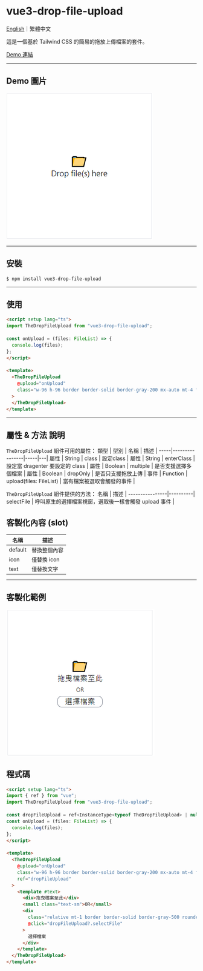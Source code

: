# vue3-drop-file-upload

[English](https://github.com/LaiJunBin/vue3-drop-file-upload#vue3-drop-file-upload)｜繁體中文


這是一個基於 Tailwind CSS 的簡易的拖放上傳檔案的套件。

[Demo 連結](https://laijunbin.github.io/vue3-drop-file-upload)

---

## Demo 圖片
![](./docs/images/default.png)

---

## 安裝

```
$ npm install vue3-drop-file-upload
```

---

## 使用

```html
<script setup lang="ts">
import TheDropFileUpload from "vue3-drop-file-upload";

const onUpload = (files: FileList) => {
  console.log(files);
};
</script>

<template>
  <TheDropFileUpload
    @upload="onUpload"
    class="w-96 h-96 border border-solid border-gray-200 mx-auto mt-4 flex items-center justify-center"
  >
  </TheDropFileUpload>
</template>
```

---

## 屬性 & 方法 說明
    
`TheDropFileUpload` 組件可用的屬性：
類型  | 型別  | 名稱           | 描述  |
-----|----------------|-----|---|
屬性 | String | class    | 設定class |
屬性 | String | enterClass    | 設定當 dragenter 要設定的 class |
屬性 | Boolean | multiple    | 是否支援選擇多個檔案 |
屬性 | Boolean | dropOnly    | 是否只支援拖放上傳 |
事件 | Function | upload(files: FileList)    | 當有檔案被選取會觸發的事件 |

`TheDropFileUpload` 組件提供的方法：
名稱       | 描述   |
----------------|----------|
selectFile       | 呼叫原生的選擇檔案視窗，選取後一樣會觸發 upload 事件 |

## 客製化內容 (slot)
名稱  |  描述  |
-----|----|
default | 替換整個內容 |
icon | 僅替換 icon |
text |  僅替換文字 |

---

## 客製化範例

![](./docs/images/custom.zh-tw.png)

## 程式碼

```html
<script setup lang="ts">
import { ref } from "vue";
import TheDropFileUpload from "vue3-drop-file-upload";

const dropFileUpload = ref<InstanceType<typeof TheDropFileUpload> | null>(null);
const onUpload = (files: FileList) => {
  console.log(files);
};
</script>

<template>
  <TheDropFileUpload
    @upload="onUpload"
    class="w-96 h-96 border border-solid border-gray-200 mx-auto mt-4 flex items-center justify-center"
    ref="dropFileUpload"
  >
    <template #text>
      <div>拖曳檔案至此</div>
      <small class="text-sm">OR</small>
      <div
        class="relative mt-1 border border-solid border-gray-500 rounded-xl z-50 cursor-pointer select-none"
        @click="dropFileUpload?.selectFile"
      >
        選擇檔案
      </div>
    </template>
  </TheDropFileUpload>
</template>
```